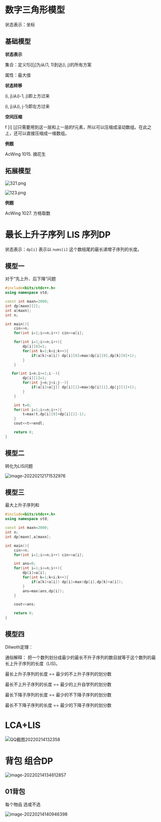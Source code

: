 # 数字三角形模型

状态表示：坐标

## 基础模型

**状态表示**

集合：定义f[i][j]为从(1, 1)到达(i, j)的所有方案

属性：最大值

**状态转移**

(i, j)从(i-1, j)即上方过来

(i, j)从(i, j-1)即左方过来

**空间压缩**

f [i] [j]只需要用到这一层和上一层的f元素，所以可以压缩成滚动数组。在此之上，还可以直接压缩成一维数组。

**例题**

AcWing 1015. 摘花生

## 拓展模型

![321.png](https://cdn.acwing.com/media/article/image/2020/07/07/37963_efc94512c0-321.png)

![123.png](https://cdn.acwing.com/media/article/image/2020/07/07/37963_a479d6eec0-123.png)

**例题**

AcWing 1027. 方格取数

# 最长上升子序列 LIS 序列DP

状态表示：`dp[i]` 表示以 `nums[i]` 这个数结尾的最长递增子序列的长度。 

##  模型一

对于“先上升、后下降”问题

```cpp
#include<bits/stdc++.h>
using namespace std;

const int maxn=2000;
int dp[maxn][2];
int a[maxn];
int n;

int main(){
    cin>>n;
    for(int i=1;i<=n;i++) cin>>a[i];

    for(int i=1;i<=n;i++){
        dp[i][0]=1;
        for(int k=1;k<i;k++){
            if(a[k]<a[i]) dp[i][0]=max(dp[i][0],dp[k][0]+1);
        }
    }

   for(int i=n;i>=1;i--){
        dp[i][1]=1;
        for(int j=n;j>i;j--){
            if(a[i]>a[j]) dp[i][1]=max(dp[i][1],dp[j][1]+1);
        }
    }

    int t=0;
    for(int i=1;i<=n;i++){
        t=max(t,dp[i][0]+dp[i][1]-1);
    }
    cout<<t<<endl;

    return 0;
}
```

## 模型二

转化为LIS问题

![image-20220212171532976](https://s2.loli.net/2022/02/12/YLyDkxnVo6NOXFc.png)

## 模型三

最大上升子序列和

```cpp
#include<bits/stdc++.h>
using namespace std;

const int maxn=2000;
int n;
int dp[maxn],a[maxn];

int main(){
    cin>>n;
    for(int i=1;i<=n;i++) cin>>a[i];

    int ans=0;
    for(int i=1;i<=n;i++){
        dp[i]=a[i];
        for(int k=1;k<i;k++){
            if(a[k]<a[i]) dp[i]=max(dp[i],dp[k]+a[i]);
        }
        ans=max(ans,dp[i]);
    }

    cout<<ans;

    return 0;
}
```

## 模型四

Dilwoth定理：

通俗解释： 把一个数列划分成最少的最长不升子序列的数目就等于这个数列的最长上升子序列的长度（LIS)。

最长上升子序列的长度 == 最少的不上升子序列的划分数

最长不上升子序列的长度 == 最少的上升自学列的划分数

最长下降子序列的长度 == 最少的不下降子序列的划分数

最长不下降子序列的长度 == 最少的下降子序列的划分数

# LCA+LIS

![QQ截图20220214132358](https://s2.loli.net/2022/02/14/aJwm3vhUyj18O6Y.png)

# 背包 组合DP

![image-20220214134612857](https://s2.loli.net/2022/02/14/gEtmnM2asdxAiHq.png)

## 01背包

每个物品 选或不选

![image-20220214140946398](https://s2.loli.net/2022/02/14/WJpec9Ig42x1UMz.png)

## 
